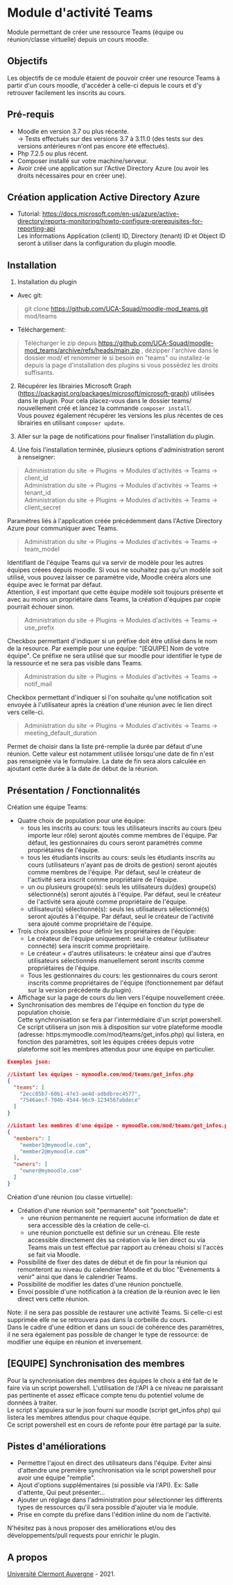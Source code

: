 Module d'activité Teams
==================================
Module permettant de créer une ressource Teams (équipe ou réunion/classe virtuelle) depuis un cours moodle.

Objectifs
------------
Les objectifs de ce module étaient de pouvoir créer une resource Teams à partir d'un cours moodle, d'accéder à celle-ci depuis le cours et d'y retrouver facilement les inscrits au cours. 

Pré-requis
------------
- Moodle en version 3.7 ou plus récente.<br/>
-> Tests effectués sur des versions 3.7 à 3.11.0 (des tests sur des versions antérieures n'ont pas encore été effectués).<br/>
- Php 7.2.5 ou plus récent.<br/>
- Composer installé sur votre machine/serveur.
- Avoir créé une application sur l'Active Directory Azure (ou avoir les droits nécessaires pour en créer une).

Création application Active Directory Azure
------------
- Tutorial: <a href="https://docs.microsoft.com/en-us/azure/active-directory/reports-monitoring/howto-configure-prerequisites-for-reporting-api" target="_blank">https://docs.microsoft.com/en-us/azure/active-directory/reports-monitoring/howto-configure-prerequisites-for-reporting-api</a> <br/>
Les informations Application (client) ID, Directory (tenant) ID et Object ID seront à utiliser dans la configuration du plugin moodle. 


Installation
------------
1. Installation du plugin

- Avec git:
> git clone https://github.com/UCA-Squad/moodle-mod_teams.git mod/teams

- Téléchargement:
> Télécharger le zip depuis <a href="https://github.com/UCA-Squad/moodle-mod_teams/archive/refs/heads/main.zip" target="_blank">https://github.com/UCA-Squad/moodle-mod_teams/archive/refs/heads/main.zip </a>, dézipper l'archive dans le dossier mod/ et renommer le si besoin en "teams" ou installez-le depuis la page d'installation des plugins si vous possédez les droits suffisants.

2. Récupérer les librairies Microsoft Graph (https://packagist.org/packages/microsoft/microsoft-graph) utilisées dans le plugin. Pour cela placez-vous dans le dossier teams/ nouvellement créé et lancez la commande ```composer install```.<br/>
Vous pouvez également récupérer les versions les plus récentes de ces librairies en utilisant ```composer update```.
  
3. Aller sur la page de notifications pour finaliser l'installation du plugin.

4. Une fois l'installation terminée, plusieurs options d'administration seront à renseigner:

> Administration du site -> Plugins -> Modules d'activités -> Teams -> client_id<br/>
> Administration du site -> Plugins -> Modules d'activités -> Teams -> tenant_id<br/>
> Administration du site -> Plugins -> Modules d'activités -> Teams -> client_secret

Paramètres liés à l'application créée précédemment dans l'Active Directory Azure pour communiquer avec Teams.

> Administration du site -> Plugins -> Modules d'activités -> Teams -> team_model

Identifiant de l'équipe Teams qui va servir de modèle pour les autres équipes créees depuis moodle. Si vous ne souhaitez pas qu'un modèle soit utilisé, vous pouvez laisser ce paramètre vide, Moodle crééra alors une équipe avec le format par défaut.<br/>
Attention, il est important que cette équipe modèle soit toujours présente et avec au moins un propriétaire dans Teams, la création d'équipes par copie pourrait échouer sinon.

> Administration du site -> Plugins -> Modules d'activités -> Teams -> use_prefix 

Checkbox permettant d'indiquer si un préfixe doit être utilisé dans le nom de la resource. Par exemple pour une équipe: "[EQUIPE] Nom de votre équipe". Ce préfixe ne sera utilisé que sur moodle pour identifier le type de la ressource et ne sera pas visible dans Teams.

> Administration du site -> Plugins -> Modules d'activités -> Teams -> notif_mail

Checkbox permettant d'indiquer si l'on souhaite qu'une notification soit envoyée à l'utilisateur après la création d'une réunion avec le lien direct vers celle-ci.

> Administration du site -> Plugins -> Modules d'activités -> Teams -> meeting_default_duration
 
Permet de choisir dans la liste pré-remplie la durée par défaut d'une réunion. Cette valeur est notamment utilisée lorsqu'une date de fin n'est pas renseignée via le formulaire. La date de fin sera alors calculée en ajoutant cette durée à la date de début de la réunion.


Présentation / Fonctionnalités
------------
<p>Création une équipe Teams:</p>

- Quatre choix de population pour une équipe:  
  - tous les inscrits au cours: tous les utilisateurs inscrits au cours (peu importe leur rôle) seront ajoutés comme membres de l'équipe. Par défaut, les gestionnaires du cours seront paramétrés comme propriétaires de l'équipe.
  - tous les étudiants inscrits au cours: seuls les étudiants inscrits au cours (utilisateurs n'ayant pas de droits de gestion) seront ajoutés comme membres de l'équipe. Par défaut, seul le créateur de l'activité sera inscrit comme propriétaire de l'équipe.
  - un ou plusieurs groupe(s): seuls les utilisateurs du(des) groupe(s) sélectionné(s) seront ajoutés à l'équipe. Par défaut, seul le créateur de l'activité sera ajouté comme propriétaire de l'équipe.
  - utilisateur(s) sélectionné(s): seuls les utilisateurs sélectionné(s) seront ajoutés à l'équipe. Par défaut, seul le créateur de l'activité sera ajouté comme propriétaire de l'équipe.
- Trois choix possibles pour définir les propriétaires de l'équipe:
  - Le créateur de l'équipe uniquement: seul le créateur (utilisateur connecté) sera inscrit comme propriétaire.
  - Le créateur + d'autres utilisateurs: le créateur ainsi que d'autres utilisateurs sélectionnés manuellement seront inscrits comme propriétaires de l'équipe.
  - Tous les gestionnaires du cours: les gestionnaires du cours seront inscrits comme propriétaires de l'équipe (fonctionnement par défaut sur la version précédente du plugin).
- Affichage sur la page de cours du lien vers l'équipe nouvellement créée.
- Synchronisation des membres de l'équipe en fonction du type de population choisie.<br/>
Cette synchronisation se fera par l'intermédiaire d'un script powershell. Ce script utilisera un json mis à disposition sur votre plateforme moodle (adresse: https:mymoodle.com/mod/teams/get_infos.php) qui listera, en fonction des paramètres, soit les équipes créées depuis votre plateforme soit les membres attendus pour une équipe en particulier.
```json
Exemples json:

//Listant les équipes - mymoodle.com/mod/teams/get_infos.php
{
  "teams": [
    "2ecc85b7-60b1-47e3-ae4d-adbdbrec4577",
    "7546aecf-704b-4544-96c9-1234567abdece"
  ]
}

//Listant les membres d'une équipe - mymoodle.com/mod/teams/get_infos.php?team_id=2ecc85b7-60b1-47e3-ae4d-adbdbrec4577
{
  "members": [
    "member1@mymoodle.com",
    "member2@mymoodle.com"
  ],
  "owners": [
    "owner@mymoodle.com"
  ]
}
```
<p>Création d'une réunion (ou classe virtuelle):</p>

- Création d'une réunion soit "permanente" soit "ponctuelle":
  - une réunion permanente ne requiert aucune information de date et sera accessible dès la création de celle-ci.
  - une réunion ponctuelle est définie sur un créneau. Elle reste accessible directement dès sa création via le lien direct ou via Teams mais un test effectué par rapport au créneau choisi si l'accès se fait via Moodle.
- Possibilité de fixer des dates de début et de fin pour la réunion qui remonteront au niveau du calendrier Moodle et du bloc "Evénements à venir" ainsi que dans le calendrier Teams.
- Possibilité de modifier les dates d'une réunion ponctuelle.
- Envoi possible d'une notification à la création de la réunion avec le lien direct vers cette réunion.

<p>Note: il ne sera pas possible de restaurer une activité Teams. Si celle-ci est supprimée elle ne se retrouvera pas dans la corbeille du cours.<br/>
Dans le cadre d'une édition et dans un souci de cohérence des paramètres, il ne sera également pas possible de changer le type de ressource: de modifier une équipe en réunion et inversement.</p>

[EQUIPE] Synchronisation des membres
-----

Pour la synchronisation des membres des équipes le choix a été fait de le faire via un script powershell. L'utilisation de l'API à ce niveau ne paraissant pas pertinente et assez efficace compte tenu du potentiel volume de données à traiter.<br/>
Le script s'appuiera sur le json fourni sur moodle (script get_infos.php) qui listera les membres attendus pour chaque équipe.<br/>
Ce script powershell est en cours de refonte pour être partagé par la suite.

Pistes d'améliorations
-----
- Permettre l'ajout en direct des utilisateurs dans l'équipe. Eviter ainsi d'attendre une première synchronisation via le script powershell pour avoir une équipe "remplie".
- Ajout d'options supplémentaires (si possible via l'API). Ex: Salle d'attente, Qui peut présenter...
- Ajouter un réglage dans l'administration pour sélectionner les différents types de ressources qu'il sera possible d'ajouter via le module.
- Prise en compte du préfixe dans l'édition inline du nom de l'activité.
<p>N'hésitez pas à nous proposer des améliorations et/ou des développements/pull requests pour enrichir le plugin.</p>  

A propos
------
<a href="https://www.uca.fr">Université Clermont Auvergne</a> - 2021.<br/>
